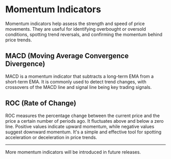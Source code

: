 # Momentum Indicators

Momentum indicators help assess the strength and speed of price movements. They are useful for identifying overbought or oversold conditions, spotting trend reversals, and confirming the momentum behind price trends.


## **MACD (Moving Average Convergence Divergence)**

MACD is a momentum indicator that subtracts a long-term EMA from a short-term EMA. It is commonly used to detect trend changes, with crossovers of the MACD line and signal line being key trading signals.

## **ROC (Rate of Change)**

ROC measures the percentage change between the current price and the price a certain number of periods ago. It fluctuates above and below a zero line. Positive values indicate upward momentum, while negative values suggest downward momentum. It's a simple and effective tool for spotting acceleration or deceleration in price trends.

---

More momentum indicators will be introduced in future releases.